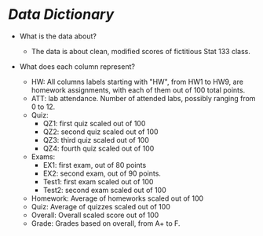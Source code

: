 # *Data Dictionary*
  
  
  
  
+ What is the data about?
    + The data is about clean, modified scores of fictitious Stat 133 class.

+ What does each column represent?
    + HW: All columns labels starting with "HW", from HW1 to HW9, are homework assignments, with each of them out of 100 total points. 
    + ATT: lab attendance. Number of attended labs, possibly ranging from 0 to 12.
    + Quiz:
        + QZ1: first quiz scaled out of 100
        + QZ2: second quiz scaled out of 100
        + QZ3: third quiz scaled out of 100
        + QZ4: fourth quiz scaled out of 100
    + Exams:
        + EX1: first exam, out of 80 points
        + EX2: second exam, out of 90 points.
        + Test1: first exam scaled out of 100
        + Test2: second exam scaled out of 100
    + Homework: Average of homeworks scaled out of 100
    + Quiz: Average of quizzes scaled out of 100
    + Overall: Overall scaled score out of 100
    + Grade: Grades based on overall, from A+ to F.
    